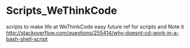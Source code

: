 # Scripts_WeThinkCode
scripts to make life at WeThinkCode easy
future ref for scripts and Note it
http://stackoverflow.com/questions/255414/why-doesnt-cd-work-in-a-bash-shell-script
